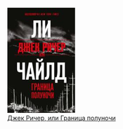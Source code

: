 ![](Джек%20Ричер,%20или%20Граница%20полуночи.jpg)  
[Джек Ричер, или Граница полуночи](Джек%20Ричер,%20или%20Граница%20полуночи)
